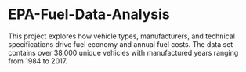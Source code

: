 # EPA-Fuel-Data-Analysis
This project explores how vehicle types, manufacturers, and technical specifications drive fuel economy and annual fuel costs. The data set contains over 38,000 unique vehicles with manufactured years ranging from 1984 to 2017.
